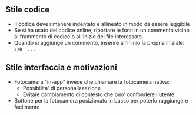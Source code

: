 ## Stile codice
* Il codice deve rimanere indentato e allineato in modo da essere leggibile
* Se si ha usato del codice online, riportare le fonti in un commento vicino al frammento di codice o all'inizio del file interessato.
* Quando si aggiunge un commento, inserire all'ininio la propria iniziale: `//R  ...`

## Stile interfaccia e motivazioni
* Fotocamera "in-app" invece che chiamare la fotocamera nativa:
  - Possibilita' di personalizzazione
  - Evitare cambiamento di contesto che puo' confondere l'utente
* Bottone per la fotocamera posizionato in basso per poterlo raggiungere facilmente
